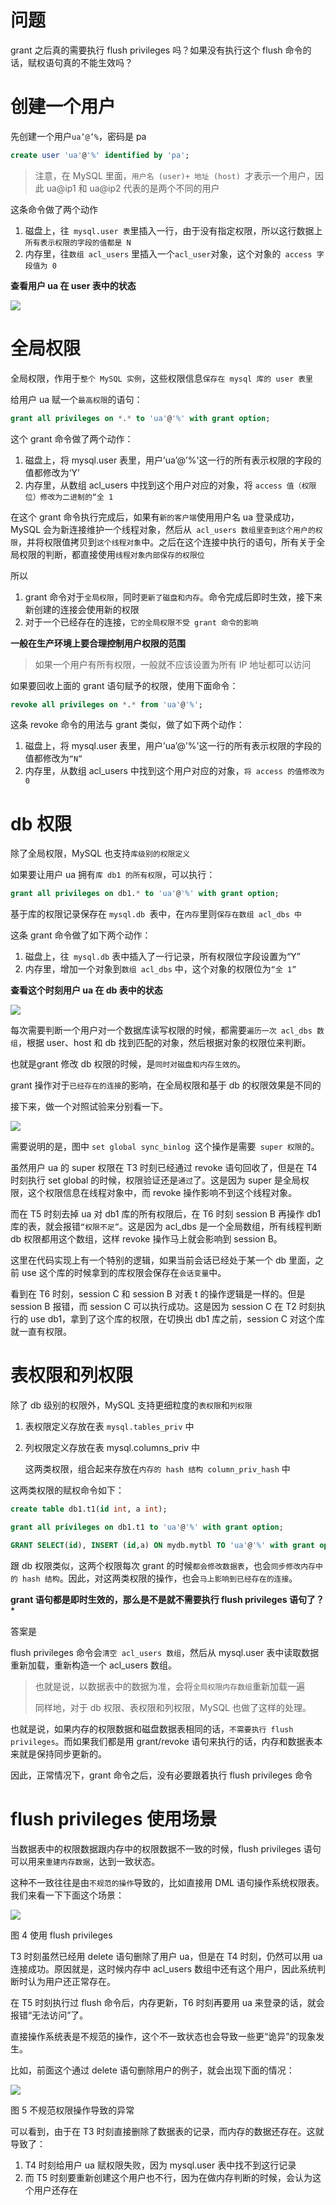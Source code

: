 # 问题

grant 之后真的需要执行 flush privileges 吗？如果没有执行这个 flush 命令的话，赋权语句真的不能生效吗？



# 创建一个用户

先创建一个用户`ua’@’%`，密码是 pa

```sql
create user 'ua'@'%' identified by 'pa';
```

> 注意，在 MySQL 里面，`用户名 (user)+ 地址 (host) `才表示一个用户，因此 ua@ip1 和 ua@ip2 代表的是两个不同的用户

这条命令做了两个动作

1. 磁盘上，往` mysql.user 表`里插入一行，由于没有指定权限，所以这行数据上`所有表示权限的字段的值都是 N`
2. 内存里，往`数组 acl_users` 里插入一个` acl_user `对象，这个对象的` access 字段值为 0`



**查看用户 ua 在 user 表中的状态**

![](https://sink-blog-pic.oss-cn-shenzhen.aliyuncs.com/img/mysql/20210717133640.png)



# 全局权限

全局权限，作用于`整个 MySQL 实例`，这些权限信息`保存在 mysql 库的 user 表里`



给用户 ua 赋一个`最高权限`的语句：

```sql
grant all privileges on *.* to 'ua'@'%' with grant option;
```

这个 grant 命令做了两个动作：

1. 磁盘上，将 mysql.user 表里，用户’ua’@’%'这一行的所有表示权限的字段的值都修改为‘Y’
2. 内存里，从数组 acl_users 中找到这个用户对应的对象，将 `access 值（权限位）修改为二进制的“全 1`



在这个 grant 命令执行完成后，如果有`新的客户端`使用用户名 ua 登录成功，MySQL 会为新连接维护一个线程对象，然后从` acl_users 数组里查到这个用户的权限`，并将权限值拷贝到`这个线程对象`中。之后在这个连接中执行的语句，所有关于全局权限的判断，都直接使用`线程对象内部保存的权限位`



所以

1. grant 命令对于`全局权限`，同时`更新了磁盘和内存`。命令完成后即时生效，接下来新创建的连接会使用新的权限
2. 对于一个已经存在的连接，`它的全局权限不受 grant 命令的影响`



**一般在生产环境上要合理控制用户权限的范围**

> 如果一个用户有所有权限，一般就不应该设置为所有 IP 地址都可以访问



如果要回收上面的 grant 语句赋予的权限，使用下面命令：

```sql
revoke all privileges on *.* from 'ua'@'%';
```

这条 revoke 命令的用法与 grant 类似，做了如下两个动作：

1. 磁盘上，将 mysql.user 表里，用户’ua’@’%'这一行的所有表示权限的字段的值都修改为`“N”`
2. 内存里，从数组 acl_users 中找到这个用户对应的对象，`将 access 的值修改为 0`



# db 权限

除了全局权限，MySQL 也支持`库级别的权限定义`



如果要让用户 ua 拥有`库 db1 的所有权限`，可以执行：

```sql
grant all privileges on db1.* to 'ua'@'%' with grant option;
```

基于库的权限记录保存在 `mysql.db `表中，在`内存`里则`保存在数组 acl_dbs 中`

这条 grant 命令做了如下两个动作：

1. 磁盘上，往` mysql.db` 表中插入了一行记录，所有权限位字段设置为“Y”
2. 内存里，增加一个对象到`数组 acl_dbs` 中，这个对象的权限位为`“全 1”`



**查看这个时刻用户 ua 在 db 表中的状态**

![](https://sink-blog-pic.oss-cn-shenzhen.aliyuncs.com/img/mysql/20210717134154.png)

每次需要判断一个用户对一个数据库读写权限的时候，都需要`遍历一次 acl_dbs 数组`，根据 user、host 和 db 找到匹配的对象，然后根据对象的权限位来判断。



也就是grant 修改 db 权限的时候，是`同时对磁盘和内存生效的`。



grant 操作对于`已经存在的连接`的影响，在全局权限和基于 db 的权限效果是不同的

接下来，做一个对照试验来分别看一下。

![](https://sink-blog-pic.oss-cn-shenzhen.aliyuncs.com/img/mysql/20210717134258.png)

需要说明的是，图中 `set global sync_binlog `这个操作是需要` super 权限`的。



虽然用户 ua 的 super 权限在 T3 时刻已经通过 revoke 语句回收了，但是在 T4 时刻执行 set global 的时候，权限验证还是`通过`了。这是因为 super 是全局权限，这个权限信息在线程对象中，而 revoke 操作影响不到这个线程对象。



而在 T5 时刻去掉 ua 对 db1 库的所有权限后，在 T6 时刻 session B 再操作 db1 库的表，就会报错`“权限不足”`。这是因为 acl_dbs 是一个全局数组，所有线程判断 db 权限都用这个数组，这样 revoke 操作马上就会影响到 session B。



这里在代码实现上有一个特别的逻辑，如果当前会话已经处于某一个 db 里面，之前 use 这个库的时候拿到的库权限会保存在`会话变量`中。



看到在 T6 时刻，session C 和 session B 对表 t 的操作逻辑是一样的。但是 session B 报错，而 session C 可以执行成功。这是因为 session C 在 T2 时刻执行的 use db1，拿到了这个库的权限，在切换出 db1 库之前，session C 对这个库就一直有权限。



# 表权限和列权限

除了 db 级别的权限外，MySQL 支持更细粒度的`表权限`和`列权限`

1. 表权限定义存放在表 `mysql.tables_priv` 中

2. 列权限定义存放在表 mysql.columns_priv 中

   这两类权限，组合起来存放在`内存的 hash 结构 column_priv_hash` 中



这两类权限的赋权命令如下：

```sql
create table db1.t1(id int, a int);

grant all privileges on db1.t1 to 'ua'@'%' with grant option;

GRANT SELECT(id), INSERT (id,a) ON mydb.mytbl TO 'ua'@'%' with grant option;
```



跟 db 权限类似，这两个权限每次 grant 的时候`都会修改数据表`，也会`同步修改内存中的 hash 结构`。因此，对这两类权限的操作，也会`马上影响到已经存在的连接`。



**grant 语句都是即时生效的，那么是不是就不需要执行 flush privileges 语句了？***

答案是



flush privileges 命令会`清空 acl_users 数组`，然后从 mysql.user 表中读取数据重新加载，重新构造一个 acl_users 数组。

> 也就是说，以数据表中的数据为准，会将`全局权限内存数组`重新加载一遍
>
> 同样地，对于 db 权限、表权限和列权限，MySQL 也做了这样的处理。



也就是说，如果内存的权限数据和磁盘数据表相同的话，`不需要执行 flush privileges`。而如果我们都是用 grant/revoke 语句来执行的话，内存和数据表本来就是保持同步更新的。



因此，正常情况下，grant 命令之后，没有必要跟着执行 flush privileges 命令



# flush privileges 使用场景

当数据表中的权限数据跟内存中的权限数据不一致的时候，flush privileges 语句可以用来`重建内存数据`，达到一致状态。



这种不一致往往是由`不规范的操作`导致的，比如直接用 DML 语句操作系统权限表。我们来看一下下面这个场景：

![](https://sink-blog-pic.oss-cn-shenzhen.aliyuncs.com/img/mysql/20210717134548.png)

图 4 使用 flush privileges



T3 时刻虽然已经用 delete 语句删除了用户 ua，但是在 T4 时刻，仍然可以用 ua 连接成功。原因就是，这时候内存中 acl_users 数组中还有这个用户，因此系统判断时认为用户还正常存在。



在 T5 时刻执行过 flush 命令后，内存更新，T6 时刻再要用 ua 来登录的话，就会报错“无法访问”了。



直接操作系统表是不规范的操作，这个不一致状态也会导致一些更“诡异”的现象发生。

比如，前面这个通过 delete 语句删除用户的例子，就会出现下面的情况：

![](https://sink-blog-pic.oss-cn-shenzhen.aliyuncs.com/img/mysql/20210717134613.png)

图 5 不规范权限操作导致的异常



可以看到，由于在 T3 时刻直接删除了数据表的记录，而内存的数据还存在。这就导致了：

1. T4 时刻给用户 ua 赋权限失败，因为 mysql.user 表中找不到这行记录
2. 而 T5 时刻要重新创建这个用户也不行，因为在做内存判断的时候，会认为这个用户还存在
